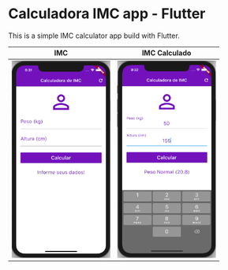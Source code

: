 # Calculadora IMC app - Flutter

This is a simple IMC calculator app build with Flutter.

IMC            |  IMC Calculado            
:-------------------------:|:-------------------------:
<img src="/assets/imc.png" width="200" height="400"/>  |  <img src="/assets/imc_calculado.png" width="200" height="400"/>
